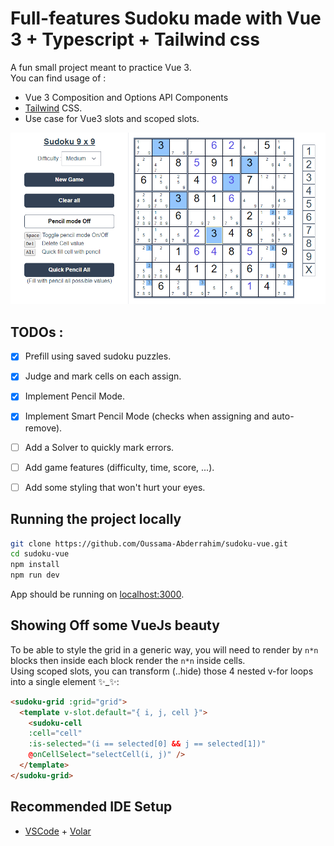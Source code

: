 # Full-features Sudoku made with Vue 3 + Typescript + Tailwind css

A fun small project meant to practice Vue 3.  
You can find usage of :

- Vue 3 Composition and Options API Components
- [Tailwind](https://tailwindcss.com/) CSS.
- Use case for Vue3 slots and scoped slots.

![Screenshot Here](screenshot.png)
## TODOs :
- [X] Prefill using saved sudoku puzzles.
- [X] Judge and mark cells on each assign.
- [X] Implement Pencil Mode.
- [X] Implement Smart Pencil Mode (checks when assigning and auto-remove).
- [ ] Add a Solver to quickly mark errors.
- [ ] Add game features (difficulty, time, score, ...).
- [ ] Add some styling that won't hurt your eyes.


## Running the project locally
```sh
git clone https://github.com/Oussama-Abderrahim/sudoku-vue.git
cd sudoku-vue
npm install
npm run dev
```
  App should be running on [localhost:3000](localhost:3000).

## Showing Off some VueJs beauty 
To be able to style the grid in a generic way, you will need to render by `n*n` blocks then inside each block render the `n*n` inside cells.  
Using scoped slots, you can transform (..hide) those 4 nested v-for loops into a single element ✨_✨:

```html
<sudoku-grid :grid="grid">
  <template v-slot.default="{ i, j, cell }">
    <sudoku-cell 
    :cell="cell" 
    :is-selected="(i == selected[0] && j == selected[1])" 
    @onCellSelect="selectCell(i, j)" />
  </template>
</sudoku-grid>
```


## Recommended IDE Setup

- [VSCode](https://code.visualstudio.com/) + [Volar](https://marketplace.visualstudio.com/items?itemName=johnsoncodehk.volar)
